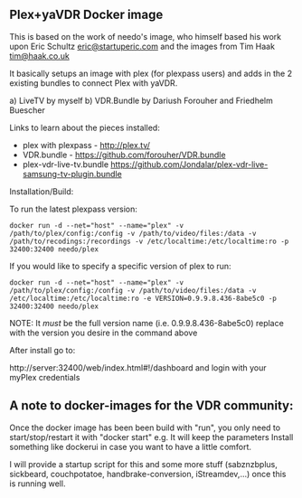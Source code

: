 ## Plex+yaVDR Docker image ##

This is based on the work of needo's image, who himself based his work upon 
Eric Schultz <eric@startuperic.com> and the images from Tim Haak <tim@haak.co.uk>

It basically setups an image with plex (for plexpass users) and adds in the
2 existing bundles to connect Plex with yaVDR.

a) LiveTV by myself
b) VDR.Bundle by Dariush Forouher and Friedhelm Buescher

Links to learn about the pieces installed:

* plex with plexpass - http://plex.tv/
* VDR.bundle - https://github.com/forouher/VDR.bundle 
* plex-vdr-live-tv.bundle https://github.com/Jondalar/plex-vdr-live-samsung-tv-plugin.bundle

Installation/Build:

To run the latest plexpass version:

```
docker run -d --net="host" --name="plex" -v /path/to/plex/config:/config -v /path/to/video/files:/data -v /path/to/recodings:/recordings -v /etc/localtime:/etc/localtime:ro -p 32400:32400 needo/plex
```

If you would like to specify a specific version of plex to run:

```
docker run -d --net="host" --name="plex" -v /path/to/plex/config:/config -v /path/to/video/files:/data -v /etc/localtime:/etc/localtime:ro -e VERSION=0.9.9.8.436-8abe5c0 -p 32400:32400 needo/plex
```

NOTE: It *must* be the full version name (i.e. 0.9.9.8.436-8abe5c0) replace with the version you desire in the command above

After install go to:

http://server:32400/web/index.html#!/dashboard and login with your myPlex credentials

## A note to docker-images for the VDR community: ##

Once the docker image has been been build with "run", you only need to start/stop/restart it with "docker start" e.g. It will keep the parameters 
Install something like dockerui in case you want to have a little comfort.

I will provide a startup script for this and some more stuff (sabznzbplus, sickbeard, couchpotatoe, handbrake-conversion, iStreamdev,...) 
once this is running well.
